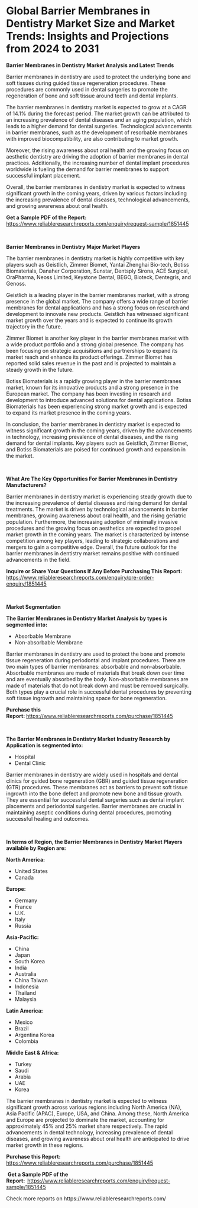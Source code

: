 <p><h1>Global Barrier Membranes in Dentistry Market Size and Market Trends: Insights and Projections from 2024 to 2031</h1></p><p><strong>Barrier Membranes in Dentistry Market Analysis and Latest Trends</strong></p>
<p><p>Barrier membranes in dentistry are used to protect the underlying bone and soft tissues during guided tissue regeneration procedures. These procedures are commonly used in dental surgeries to promote the regeneration of bone and soft tissue around teeth and dental implants.</p><p>The barrier membranes in dentistry market is expected to grow at a CAGR of 14.1% during the forecast period. The market growth can be attributed to an increasing prevalence of dental diseases and an aging population, which leads to a higher demand for dental surgeries. Technological advancements in barrier membranes, such as the development of resorbable membranes with improved biocompatibility, are also contributing to market growth.</p><p>Moreover, the rising awareness about oral health and the growing focus on aesthetic dentistry are driving the adoption of barrier membranes in dental practices. Additionally, the increasing number of dental implant procedures worldwide is fueling the demand for barrier membranes to support successful implant placement.</p><p>Overall, the barrier membranes in dentistry market is expected to witness significant growth in the coming years, driven by various factors including the increasing prevalence of dental diseases, technological advancements, and growing awareness about oral health.</p></p>
<p><strong>Get a Sample PDF of the Report:&nbsp;</strong> <a href="https://www.reliableresearchreports.com/enquiry/request-sample/1851445">https://www.reliableresearchreports.com/enquiry/request-sample/1851445</a></p>
<p>&nbsp;</p>
<p><strong>Barrier Membranes in Dentistry Major Market Players</strong></p>
<p><p>The barrier membranes in dentistry market is highly competitive with key players such as Geistlich, Zimmer Biomet, Yantai Zhenghai Bio-tech, Botiss Biomaterials, Danaher Corporation, Sunstar, Dentsply Sirona, ACE Surgical, OraPharma, Neoss Limited, Keystone Dental, BEGO, Bioteck, Dentegris, and Genoss.</p><p>Geistlich is a leading player in the barrier membranes market, with a strong presence in the global market. The company offers a wide range of barrier membranes for dental applications and has a strong focus on research and development to innovate new products. Geistlich has witnessed significant market growth over the years and is expected to continue its growth trajectory in the future.</p><p>Zimmer Biomet is another key player in the barrier membranes market with a wide product portfolio and a strong global presence. The company has been focusing on strategic acquisitions and partnerships to expand its market reach and enhance its product offerings. Zimmer Biomet has reported solid sales revenue in the past and is projected to maintain a steady growth in the future.</p><p>Botiss Biomaterials is a rapidly growing player in the barrier membranes market, known for its innovative products and a strong presence in the European market. The company has been investing in research and development to introduce advanced solutions for dental applications. Botiss Biomaterials has been experiencing strong market growth and is expected to expand its market presence in the coming years.</p><p>In conclusion, the barrier membranes in dentistry market is expected to witness significant growth in the coming years, driven by the advancements in technology, increasing prevalence of dental diseases, and the rising demand for dental implants. Key players such as Geistlich, Zimmer Biomet, and Botiss Biomaterials are poised for continued growth and expansion in the market.</p></p>
<p>&nbsp;</p>
<p><strong>What Are The Key Opportunities For Barrier Membranes in Dentistry Manufacturers?</strong></p>
<p><p>Barrier membranes in dentistry market is experiencing steady growth due to the increasing prevalence of dental diseases and rising demand for dental treatments. The market is driven by technological advancements in barrier membranes, growing awareness about oral health, and the rising geriatric population. Furthermore, the increasing adoption of minimally invasive procedures and the growing focus on aesthetics are expected to propel market growth in the coming years. The market is characterized by intense competition among key players, leading to strategic collaborations and mergers to gain a competitive edge. Overall, the future outlook for the barrier membranes in dentistry market remains positive with continued advancements in the field.</p></p>
<p><strong>Inquire or Share Your Questions If Any Before Purchasing This Report:</strong> <a href="https://www.reliableresearchreports.com/enquiry/pre-order-enquiry/1851445">https://www.reliableresearchreports.com/enquiry/pre-order-enquiry/1851445</a></p>
<p>&nbsp;</p>
<p><strong>Market Segmentation</strong></p>
<p><strong>The Barrier Membranes in Dentistry Market Analysis by types is segmented into:</strong></p>
<p><ul><li>Absorbable Membrane</li><li>Non-absorbable Membrane</li></ul></p>
<p><p>Barrier membranes in dentistry are used to protect the bone and promote tissue regeneration during periodontal and implant procedures. There are two main types of barrier membranes: absorbable and non-absorbable. Absorbable membranes are made of materials that break down over time and are eventually absorbed by the body. Non-absorbable membranes are made of materials that do not break down and must be removed surgically. Both types play a crucial role in successful dental procedures by preventing soft tissue ingrowth and maintaining space for bone regeneration.</p></p>
<p><strong>Purchase this Report:&nbsp;</strong><a href="https://www.reliableresearchreports.com/purchase/1851445">https://www.reliableresearchreports.com/purchase/1851445</a></p>
<p>&nbsp;</p>
<p><strong>The Barrier Membranes in Dentistry Market Industry Research by Application is segmented into:</strong></p>
<p><ul><li>Hospital</li><li>Dental Clinic</li></ul></p>
<p><p>Barrier membranes in dentistry are widely used in hospitals and dental clinics for guided bone regeneration (GBR) and guided tissue regeneration (GTR) procedures. These membranes act as barriers to prevent soft tissue ingrowth into the bone defect and promote new bone and tissue growth. They are essential for successful dental surgeries such as dental implant placements and periodontal surgeries. Barrier membranes are crucial in maintaining aseptic conditions during dental procedures, promoting successful healing and outcomes.</p></p>
<p>&nbsp;</p>
<p><strong>In terms of Region, the Barrier Membranes in Dentistry Market Players available by Region are:</strong></p>
<p>
    <p> <strong> North America: </strong>
        <ul>
            <li>United States</li>
            <li>Canada</li>
        </ul>
        </p> 
    <p> <strong> Europe: </strong>
        <ul>
            <li>Germany</li>
            <li>France</li>
            <li>U.K.</li>
            <li>Italy</li>
            <li>Russia</li>
        </ul>
        </p> 
    <p> <strong> Asia-Pacific: </strong>
        <ul>
            <li>China</li>
            <li>Japan</li>
            <li>South Korea</li>
            <li>India</li>
            <li>Australia</li>
            <li>China Taiwan</li>
            <li>Indonesia</li>
            <li>Thailand</li>
            <li>Malaysia</li>
        </ul>
        </p> 
    <p> <strong> Latin America: </strong>
        <ul>
            <li>Mexico</li>
            <li>Brazil</li>
            <li>Argentina Korea</li>
            <li>Colombia</li>
        </ul>
        </p> 
    <p> <strong> Middle East & Africa: </strong>
        <ul>
            <li>Turkey</li>
            <li>Saudi</li>
            <li>Arabia</li>
            <li>UAE</li>
            <li>Korea</li>
        </ul>
    </p>
    </p>
<p><p>The barrier membranes in dentistry market is expected to witness significant growth across various regions including North America (NA), Asia Pacific (APAC), Europe, USA, and China. Among these, North America and Europe are projected to dominate the market, accounting for approximately 45% and 25% market share respectively. The rapid advancements in dental technology, increasing prevalence of dental diseases, and growing awareness about oral health are anticipated to drive market growth in these regions.</p></p>
<p><strong>Purchase this Report: </strong><a href="https://www.reliableresearchreports.com/purchase/1851445">https://www.reliableresearchreports.com/purchase/1851445</a></p>
<p>&nbsp;<strong>Get a Sample PDF of the Report:&nbsp;&nbsp;</strong><a href="https://www.reliableresearchreports.com/enquiry/request-sample/1851445">https://www.reliableresearchreports.com/enquiry/request-sample/1851445</a></p>
<p><strong></strong></p>
<p>Check more reports on https://www.reliableresearchreports.com/</p>